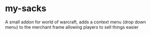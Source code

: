 # my-sacks
A small addon for world of warcraft, adds a context menu (drop down menu) to the merchant frame allowing players to sell things easier
